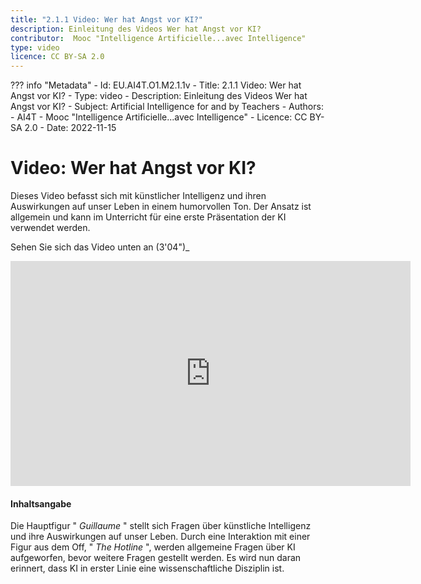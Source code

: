 ```yaml
---
title: "2.1.1 Video: Wer hat Angst vor KI?"
description: Einleitung des Videos Wer hat Angst vor KI?
contributor:  Mooc "Intelligence Artificielle...avec Intelligence"
type: video
licence: CC BY-SA 2.0
---
```

??? info "Metadata"
    - Id: EU.AI4T.O1.M2.1.1v
    - Title: 2.1.1 Video: Wer hat Angst vor KI?
    - Type: video
    - Description: Einleitung des Videos Wer hat Angst vor KI?
    - Subject: Artificial Intelligence for and by Teachers
    - Authors:
        - AI4T 
        - Mooc "Intelligence Artificielle...avec Intelligence"
    - Licence: CC BY-SA 2.0
    - Date: 2022-11-15


# Video: Wer hat Angst vor KI?
Dieses Video befasst sich mit künstlicher Intelligenz und ihren Auswirkungen auf unser Leben in einem humorvollen Ton. Der Ansatz ist allgemein und kann im Unterricht für eine erste Präsentation der KI verwendet werden.

Sehen Sie sich das Video unten an (3'04")_

<center><iframe width="640" height="360" src="https://www.youtube.com/embed/JGl1NwywfJ0?rel=0&showinfo=0&cc_load_policy=1&hl=en&modestbranding=1" frameborder="0" allowfullscreen></iframe></center>

#### Inhaltsangabe
Die Hauptfigur " _Guillaume_ " stellt sich Fragen über künstliche Intelligenz und ihre Auswirkungen auf unser Leben. Durch eine Interaktion mit einer Figur aus dem Off, " _The Hotline_ ", werden allgemeine Fragen über KI aufgeworfen, bevor weitere Fragen gestellt werden. Es wird nun daran erinnert, dass KI in erster Linie eine wissenschaftliche Disziplin ist.
